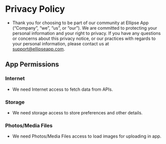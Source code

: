 # Privacy Policy
- Thank you for choosing to be part of our community at Ellipse App (“Company”, “we”, “us”, or “our”). We are committed to protecting your personal information and your right to privacy. If you have any questions or concerns about this privacy notice, or our practices with regards to your personal information, please contact us at support@ellipseapp.com.

## App Permissions
### Internet
- We need Internet access to fetch data from APIs. 
### Storage
- We need storage access to store preferences and other details.
### Photos/Media Files
- We need Photos/Media Files access to load images for uploading in app.
